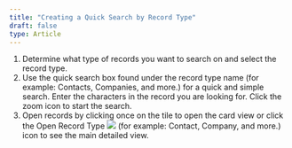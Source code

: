 ```yaml
---
title: "Creating a Quick Search by Record Type"
draft: false
type: Article
---
```


1.	Determine what type of records you want to search on and select the record type.
2.	Use the quick search box found under the record type name (for example: Contacts, Companies, and more.) for a quick and simple search. Enter the characters in the record you are looking for. Click the zoom icon to start the search.
3.	Open records by clicking once on the tile to open the card view or click the Open Record Type ![](/Modules/assets/Images/007.png) (for example: Contact, Company, and more.) icon to see the main detailed view.


